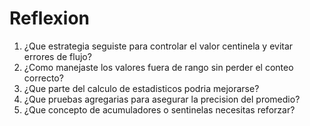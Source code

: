 # Reflexion

1. ¿Que estrategia seguiste para controlar el valor centinela y evitar errores de flujo?
2. ¿Como manejaste los valores fuera de rango sin perder el conteo correcto?
3. ¿Que parte del calculo de estadisticos podria mejorarse?
4. ¿Que pruebas agregarias para asegurar la precision del promedio?
5. ¿Que concepto de acumuladores o sentinelas necesitas reforzar?
